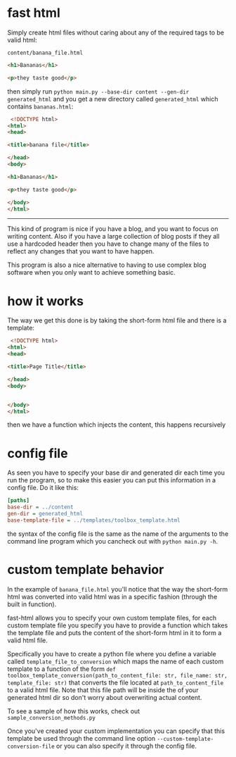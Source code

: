 # fast html

Simply create html files without caring about any of the required tags to be valid html:

`content/banana_file.html`
```html
<h1>Bananas</h1>

<p>they taste good</p>
```

then simply run `python main.py --base-dir content --gen-dir generated_html` and you get a new directory called `generated_html` which contains `bananas.html`: 
```html
 <!DOCTYPE html>
<html>
<head>

<title>banana file</title>

</head>
<body>

<h1>Bananas</h1>

<p>they taste good</p>

</body>
</html> 
 ```

---

This kind of program is nice if you have a blog, and you want to focus on writing content. Also if you have a large collection of blog posts if they all use a hardcoded header then you have to change many of the files to reflect any changes that you want to have happen.

This program is also a nice alternative to having to use complex blog software when you only want to achieve something basic.

# how it works

The way we get this done is by taking the short-form html file and there is a template: 

```html
 <!DOCTYPE html>
<html>
<head>

<title>Page Title</title>

</head>
<body>


</body>
</html> 
```

then we have a function which injects the content, this happens recursively

# config file

As seen you have to specify your base dir and generated dir each time you run the program, so to make this easier you can put this information in a config file. Do it like this:

```ini
[paths]
base-dir = ../content
gen-dir = generated_html
base-template-file = ../templates/toolbox_template.html
```

the syntax of the config file is the same as the name of the arguments to the command line program which you cancheck out with `python main.py -h`.

# custom template behavior

In the example of `banana_file.html` you'll notice that the way the short-form html was converted into valid html was in a specific fashion (through the built in function). 

fast-html allows you to specify your own custom template files, for each custom template file you specify you have to provide a function which takes the template file and puts the content of the short-form html in it to form a valid html file. 

Specifically you have to create a python file where you define a variable called `template_file_to_conversion` which maps the name of each custom template to a function of the form `def toolbox_template_conversion(path_to_content_file: str, file_name: str, template_file: str)` that converts the file located at `path_to_content_file` to a valid html file. Note that this file path will be inside the of your generated html dir so don't worry about overwriting actual content.

To see a sample of how this works, check out `sample_conversion_methods.py`

Once you've created your custom implementation you can specify that this template be used through the command line option `--custom-template-conversion-file` or you can also specify it through the config file.


